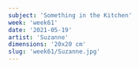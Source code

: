 ```yaml
---
subject: 'Something in the Kitchen'
week: 'week61'
date: '2021-05-19'
artist: 'Suzanne'
dimensions: '20x20 cm'
slug: 'week61/Suzanne.jpg'
---
```

